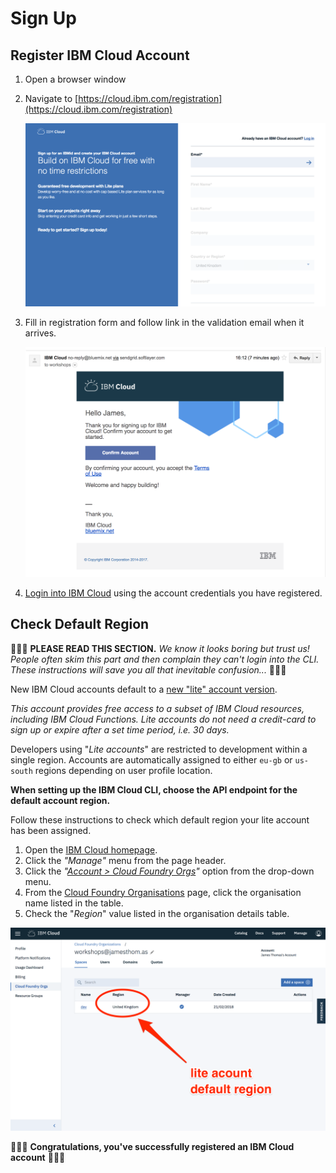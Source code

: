 # Sign Up

## Register IBM Cloud Account

1. Open a browser window
2. Navigate to [https://cloud.ibm.com/registration](https://cloud.ibm.com/registration)

   ![Registration page](../../.gitbook/assets/registration.png)

3. Fill in registration form and follow link in the validation email when it arrives.

   ![Registration page](../../.gitbook/assets/email.png)

4. [Login into IBM Cloud](https://console.bluemix.net/login) using the account credentials you have registered.

## Check Default Region

🚨🚨🚨 **PLEASE READ THIS SECTION.** _We know it looks boring but trust us! People often skim this part and then complain they can't login into the CLI. These instructions will save you all that inevitable confusion..._ 🚨🚨🚨

New IBM Cloud accounts default to a [new "lite" account version](https://www.ibm.com/cloud/pricing).

_This account provides free access to a subset of IBM Cloud resources, including IBM Cloud Functions. Lite accounts do not need a credit-card to sign up or expire after a set time period, i.e. 30 days._

Developers using "_Lite accounts_" are restricted to development within a single region. Accounts are automatically assigned to either `eu-gb` or `us-south` regions depending on user profile location.

**When setting up the IBM Cloud CLI, choose the API endpoint for the default account region.**

Follow these instructions to check which default region your lite account has been assigned.

1. Open the [IBM Cloud homepage](https://console.bluemix.net/).
2. Click the _"Manage"_ menu from the page header.
3. Click the _"_[_Account &gt; Cloud Foundry Orgs_](https://console.bluemix.net/account/organizations)_"_ option from the drop-down menu.
4. From the [Cloud Foundry Organisations](https://console.bluemix.net/account/organizations) page, click the organisation name listed in the table.
5. Check the "_Region_" value listed in the organisation details table.

![Registration page](../../.gitbook/assets/default_region.png)

🎉🎉🎉 **Congratulations, you've successfully registered an IBM Cloud account** 🎉🎉🎉

